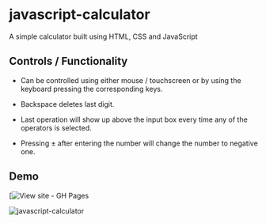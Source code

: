 # javascript-calculator
A simple calculator built using HTML, CSS and JavaScript

## Controls / Functionality

- Can be controlled using either mouse / touchscreen or by using the keyboard pressing the corresponding keys.

- Backspace deletes last digit.

- Last operation will show up above the input box every time any of the operators is selected.

- Pressing ± after entering the number will change the number to negative one.

## Demo

[![View site - GH Pages](https://siemanko.bieda.it/kalkulator-prosty/)

![javascript-calculator](https://github.com/user-attachments/assets/9cef7fee-7070-4c69-bb41-38758700b744)
